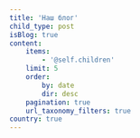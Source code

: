 ```yaml
---
title: 'Наш блог'
child_type: post
isBlog: true
content:
    items:
        - '@self.children'
    limit: 5
    order:
        by: date
        dir: desc
    pagination: true
    url_taxonomy_filters: true
country: true
---
```


